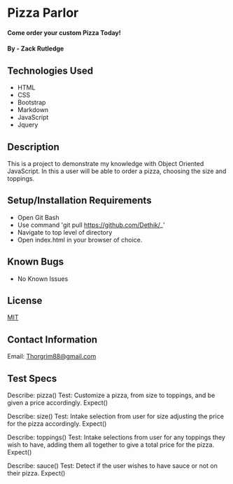 # Pizza Parlor

#### Come order your custom Pizza Today!

#### By - Zack Rutledge

## Technologies Used

* HTML
* CSS
* Bootstrap
* Markdown
* JavaScript
* Jquery

## Description

This is a project to demonstrate my knowledge with Object Oriented JavaScript.
In this a user will be able to order a pizza, choosing the size and toppings.

## Setup/Installation Requirements

* Open Git Bash
* Use command 'git pull https://github.com/Dethik/_'
* Navigate to top level of directory
* Open index.html in your browser of choice.

## Known Bugs

* No Known Issues

## License

[MIT](LICENSE.txt)

## Contact Information

Email: Thorgrim88@gmail.com

## Test Specs

Describe: pizza()
Test: Customize a pizza, from size to toppings, and be given a price accordingly.
Expect()

Describe: size()
Test: Intake selection from user for size adjusting the price for the pizza accordingly.
Expect()

Describe: toppings()
Test: Intake selections from user for any toppings they wish to have, adding them all together to give a total price for the pizza.
Expect()

Describe: sauce()
Test: Detect if the user wishes to have sauce or not on their pizza.
Expect()